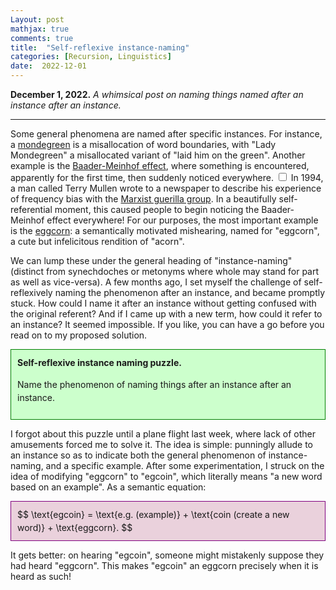 ```yaml
---
Layout: post
mathjax: true
comments: true
title:  "Self-reflexive instance-naming"
categories: [Recursion, Linguistics]
date:  2022-12-01
---
```


**December 1, 2022.** *A whimsical post on naming things named after an instance after an instance.*

---

Some general phenomena are named after specific instances.
For instance, a [mondegreen](https://en.wikipedia.org/wiki/Mondegreen)
is a misallocation of word boundaries, with "Lady Mondegreen" a
misallocated variant of "laid him on the green".
Another example is the
[Baader-Meinhof effect](https://en.wikipedia.org/wiki/Frequency_illusion),
where something is encountered, apparently for the first time, then suddenly noticed everywhere.<label for="sn-1"
       class="margin-toggle sidenote-number">
</label>
<input type="checkbox"
       id="sn-1"
       class="margin-toggle"/>
	   <span class="sidenote">
	  In 1994, a man called Terry Mullen
wrote to a newspaper to describe his experience of frequency bias with the
[Marxist guerilla group](https://en.wikipedia.org/wiki/Red_Army_Faction). In
a beautifully self-referential moment, this
caused people to begin noticing the Baader-Meinhof effect everywhere!</span>
For our purposes, the most important example is the
[eggcorn](https://en.wikipedia.org/wiki/Eggcorn): a semantically
motivated mishearing, named for "eggcorn", a cute but infelicitous
rendition of "acorn".

We can lump these under the general heading of "instance-naming"
(distinct from synechdoches or metonyms where whole may stand for part
as well as vice-versa). A few months ago, I set myself
the challenge of self-reflexively naming the phenomenon after an instance, and became
promptly stuck. How could I name it after an instance without getting
confused with the original referent? And if I came up with a new term,
how could it refer to an instance? It seemed impossible. If you like,
you can have a go before you read on to my proposed solution.

<div style="background-color: #cfc ; padding: 10px; border: 1px
solid green; line-height:1.5">
<b>Self-reflexive instance naming puzzle.</b> <br>

Name the phenomenon of naming things after an instance after an instance.
</div>

I forgot about this
puzzle until a plane flight last week, where lack of
other amusements forced me to solve it.
The idea is simple: punningly allude to an instance so as to indicate both the
general phenomenon of instance-naming, and a specific example. After
some experimentation, I struck on the idea of modifying "eggcorn" to
"egcoin", which literally means "a new word based on an
example". As a semantic equation:

<div style="background-color: #EAD1DC ; padding: 10px; border: 1px
solid purple; line-height:1.5">
$$
\text{egcoin} = \text{e.g. (example)} + \text{coin (create a new
word)} + \text{eggcorn}.
$$
</div>

It gets better: on hearing
"egcoin", someone might mistakenly suppose they had heard "eggcorn".
This makes "egcoin" an eggcorn precisely when it is heard as such!

